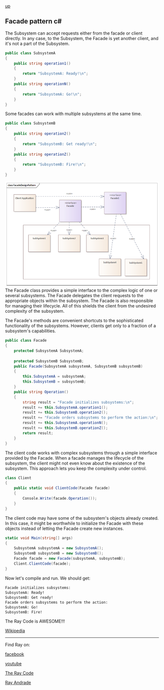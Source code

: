 [up](../README.md)

## Facade pattern c#

The Subsystem can accept requests either from the facade or client directly. 
In any case, to the Subsystem, the Facade is yet another client, and it's not a part of the Subsystem.
```c#
public class SubsystemA
{
    public string operation1()
    {
        return "SubsystemA: Ready!\n";
    }
    public string operationN()
    {
        return "SubsystemA: Go!\n";
    }
}
```
Some facades can work with multiple subsystems at the same time.
```c#
public class SubsystemB
{
    public string operation2()
    {
        return "SubsystemB: Get ready!\n";
    }
    public string operationZ()
    {
        return "SubsystemB: Fire!\n";
    }
}
```
![Factory](/UMLs/images/Facade/Facade-3.png)
The Facade class provides a simple interface to the complex logic of one or several subsystems. 
The Facade delegates the client requests to the appropriate objects within the subsystem. 
The Facade is also responsible for managing their lifecycle. 
All of this shields the client from the undesired complexity of the subsystem.

The Facade's methods are convenient shortcuts to the sophisticated functionality of the subsystems. 
However, clients get only to a fraction of a subsystem's capabilities.

```c#
public class Facade
{
    protected SubsystemA SubsystemA;
    
    protected SubsystemB SubsystemB;
    public Facade(SubsystemA subsystemA, SubsystemB subsystemB)
    {
        this.SubsystemA = subsystemA;
        this.SubsystemB = subsystemB;
    }
    public string Operation()
    {
        string result = "Facade initializes subsystems:\n";
        result += this.SubsystemA.operation1();
        result += this.SubsystemB.operation2();
        result += "Facade orders subsystems to perform the action:\n";
        result += this.SubsystemA.operationN();
        result += this.SubsystemB.operationZ();
        return result;
    }
}
```

The client code works with complex subsystems through a simple interface provided by the Facade. 
When a facade manages the lifecycle of the subsystem, the client might not even know about the existence of the subsystem. 
This approach lets you keep the complexity under control.
```c#
class Client
{
    public static void ClientCode(Facade facade)
    {
        Console.Write(facade.Operation());
    }
}
```
The client code may have some of the subsystem's objects already created. 
In this case, it might be worthwhile to initialize the Facade with these objects instead of letting the Facade create new instances.
```C#
static void Main(string[] args)
{
    SubsystemA subsystemA = new SubsystemA();
    SubsystemB subsystemB = new SubsystemB();
    Facade facade = new Facade(subsystemA, subsystemB);
    Client.ClientCode(facade);
}
```
Now let's compile and run.
We should get:
```run
Facade initializes subsystems:
SubsystemA: Ready!
SubsystemB: Get ready!
Facade orders subsystems to perform the action:
SubsystemA: Go!
SubsystemB: Fire!
```

The Ray Code is AWESOME!!!

[Wikipedia](https://en.wikipedia.org/wiki/Facade_pattern)

----------------------------------------------------------------------------------------------------

Find Ray on:

[facebook](https://www.facebook.com/TheRayCode/)

[youtube](https://www.youtube.com/TheRayCode/)

[The Ray Code](https://www.TheRAyCode.com)

[Ray Andrade](https://www.RayAndrade.org)

